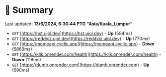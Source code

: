 # 📖 Summary
Last updated: **13/6/2024, 6:30:44 PTG "Asia/Kuala_Lumpur"**

- `GET` [https://hst.ujol.dev](https://hst.ujol.dev) - **Up** (594ms)
- `GET` [https://reddviz.ujol.dev](https://reddviz.ujol.dev) - **Up** (770ms)
- `GET` [https://memeapi.cyclic.app](https://memeapi.cyclic.app) - **Down** (5869ms)
- `GET` [https://klik.onrender.com/health](https://klik.onrender.com/health) - **Down** (118ms)
- `GET` [https://dumb.onrender.com](https://dumb.onrender.com) - **Up** (590ms)
